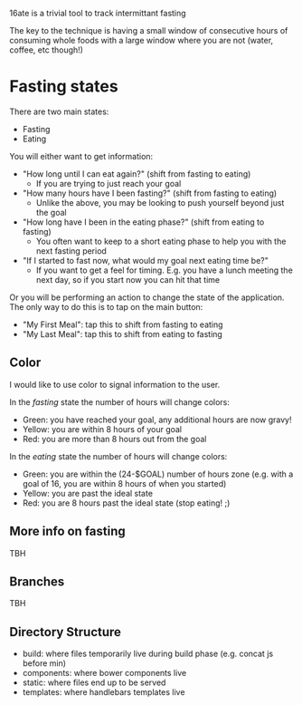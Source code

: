16ate is a trivial tool to track intermittant fasting

The key to the technique is having a small window of consecutive hours of consuming whole foods with a large window where you are not (water, coffee, etc though!)

# Fasting states

There are two main states:

- Fasting
- Eating

You will either want to get information:

- "How long until I can eat again?" (shift from fasting to eating)
	- If you are trying to just reach your goal
- "How many hours have I been fasting?" (shift from fasting to eating)
	- Unlike the above, you may be looking to push yourself beyond just the goal
- "How long have I been in the eating phase?" (shift from eating to fasting)
	- You often want to keep to a short eating phase to help you with the next fasting period
- "If I started to fast now, what would my goal next eating time be?"
	- If you want to get a feel for timing. E.g. you have a lunch meeting the next day, so if you start now you can hit that time

Or you will be performing an action to change the state of the application. The only way to do this is to tap on the main button:

- "My First Meal": tap this to shift from fasting to eating
- "My Last Meal": tap this to shift from eating to fasting

## Color

I would like to use color to signal information to the user.

In the *fasting* state the number of hours will change colors:

- Green: you have reached your goal, any additional hours are now gravy!
- Yellow: you are within 8 hours of your goal
- Red: you are more than 8 hours out from the goal

In the *eating* state the number of hours will change colors:

- Green: you are within the (24-$GOAL) number of hours zone (e.g. with a goal of 16, you are within 8 hours of when you started)
- Yellow: you are past the ideal state
- Red: you are 8 hours past the ideal state (stop eating! ;)

## More info on fasting

TBH

## Branches

TBH

## Directory Structure

- build: where files temporarily live during build phase (e.g. concat js before min)
- components: where bower components live
- static: where files end up to be served
- templates: where handlebars templates live
